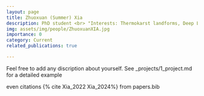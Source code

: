 ```yaml
---
layout: page
title: Zhuoxuan (Summer) Xia 
description: PhD student <br> "Interests: Thermokarst landforms, Deep Learning" 
img: assets/img/people/ZhuoxuanXIA.jpg
importance: 0
category: Current
related_publications: true

---
```

Feel free to add any discription about yourself. See _projects/1_project.md for a detailed example

even citations {% cite Xia_2022 Xia_2024%} from papers.bib
